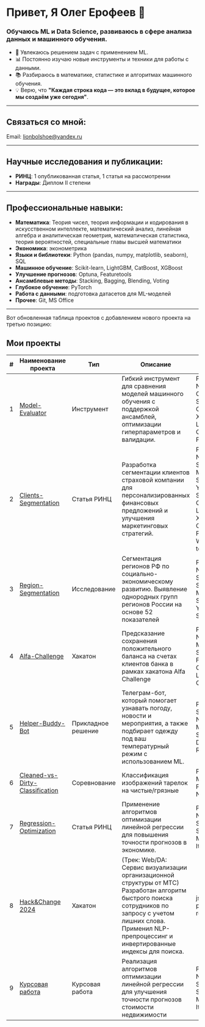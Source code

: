 # Привет, Я Олег Ерофеев 👋

### Обучаюсь ML и Data Science, развиваюсь в сфере анализа данных и машинного обучения.

- 🚀 Увлекаюсь решением задач с применением ML.  
- 📊 Постоянно изучаю новые инструменты и техники для работы с данными.  
- 📚 Разбираюсь в математике, статистике и алгоритмах машинного обучения.  
- 💡 Верю, что **"Каждая строка кода — это вклад в будущее, которое мы создаём уже сегодня"**.  

---

## Связаться со мной:

Email: lionbolshoe@yandex.ru

---

## Научные исследования и публикации:
- **РИНЦ**: 1 опубликованная статья, 1 статья на рассмотрении
- **Награды**: Диплом II степени

---

## Профессиональные навыки:
- **Математика**: Теория чисел, теория информации и кодирования в искусственном интеллекте, математический анализ, линейная алгебра и аналитическая геометрия, математическая статистика, теория вероятностей, специальные главы высшей математики
- **Экономика**: эконометрика
- **Языки и библиотеки**: Python (pandas, numpy, matplotlib, seaborn), SQL
- **Машинное обучение**: Scikit-learn, LightGBM, CatBoost, XGBoost
- **Улучшение прогнозов**: Optuna, Featuretools  
- **Ансамблевые методы**: Stacking, Bagging, Blending, Voting
- **Глубокое обучение**: PyTorch
- **Работа с данными**: подготовка датасетов для ML-моделей
- **Прочее**: Git, MS Office

---

Вот обновленная таблица проектов с добавлением нового проекта на третью позицию:

## Мои проекты

| # | Наименование проекта                                                                                  | Тип             | Описание                                                                                                                                                                                                               | Стек                                                                                                                                         | Статус       | Видимость |
|---|-------------------------------------------------------------------------------------------------------|-----------------|------------------------------------------------------------------------------------------------------------------------------------------------------------------------------------------------------------------------|----------------------------------------------------------------------------------------------------------------------------------------------|--------------|-----------|
| 1 | [Model-Evaluator](https://github.com/SomeBotMeOn/Model-Evaluator)                                     | Инструмент      | Гибкий инструмент для сравнения моделей машинного обучения с поддержкой ансамблей, оптимизации гиперпараметров и валидации.                                                                                            | Pandas, NumPy, Optuna, Scikit-learn, CatBoost, XGBoost, LightGBM, Collections, Pickle, tqdm                                 | В разработке | Public    |
| 2 | [Clients-Segmentation](https://github.com/SomeBotMeOn/Clients-Segmentation)                           | Статья РИНЦ     | Разработка сегментации клиентов страховой компании для персонализированных финансовых предложений и улучшения маркетинговых стратегий.                                                                                 | Pandas, NumPy, Scipy, Phik, Matplotlib, Seaborn, Yellowbrick, Scikit-learn, CatBoost, LightGBM, XGBoost, Optuna, Pickle, Warnings, tqdm | На рассмотрении | Public    |
| 3 | [Region-Segmentation](https://github.com/SomeBotMeOn/Region-Segmentation)             | Исследование    | Сегментация регионов РФ по социально-экономическому развитию. Выявление однородных групп регионов России на основе 52 показателей                                            | Pandas, NumPy, Scikit-learn, SHAP, Matplotlib, Seaborn, Yellowbrick, SciPy                                                       | Написание статьи    | Private    |
| 4 | [Alfa-Challenge](https://github.com/SomeBotMeOn/Alfa-Challenge)                                       | Хакатон         | Предсказание сохранения положительного баланса на счетах клиентов банка в рамках хакатона Alfa Challenge                                                                                                               | Pandas, Numpy, Matplotlib, Seaborn, Featuretools, CatBoost, LightGBM, Optuna                                                                 | Завершено    | Public    |
| 5 | [Helper-Buddy-Bot](https://github.com/SomeBotMeOn/Helper-Buddy-Bot)                                   | Прикладное решение | Телеграм-бот, который помогает узнавать погоду, новости и мероприятия, а также подбирает одежду под ваш температурный режим с использованием ML.                                                                       | Pandas, Scikit-learn, NumPy, Matplotlib, SQLite3, Datetime, Requests                                                                         | Завершено    | Public    |
| 6 | [Cleaned-vs-Dirty-Classification](https://www.kaggle.com/code/olegerofeev/cleaned-vs-dirty-v2-pytorch-vit)               | Соревнование    | Классификация изображений тарелок на чистые/грязные                     | PyTorch, Matplotlib, Pandas, NumPy                                                                   | Завершено    | Public   |
| 7 | [Regression-Optimization](https://e.lanbook.com/book/464735)                                                                               | Статья РИНЦ     | Применение алгоритмов оптимизации линейной регрессии для повышения точности прогнозов в экономике.                                                                                                         | Pandas, NumPy, Seaborn, Scikit-learn, Matplotlib, Itertools                                                                                  | Завершено | Public   |
| 8 | [Hack&Change 2024](https://github.com/qiisqwww/MTS-Hack-and-Change)                                   | Хакатон         | (Трек: Web/DA: Сервис визуализации организационной структуры от МТС) Разработан алгоритм быстрого поиска сотрудников по запросу с учетом лишних слова. Применил NLP-препроцессинг и инвертированные индексы для поиска. | json, string, pymorphy3, re, nltk                                                                                                            | Завершено    | Public    |
| 9 | [Курсовая работа](https://drive.google.com/file/d/1qZhyO2WuDl05QlpAEL8Hq084SHxe3y3U/view?usp=drive_link) | Курсовая работа     | Реализация алгоритмов оптимизации линейной регрессии для улучшения точности прогнозов стоимости недвижимости                                                                                                           | Pandas, NumPy, Seaborn, Scikit-learn, Matplotlib, Itertools                                                                                  | Завершено    | Public    |
